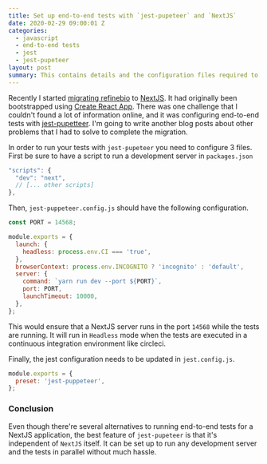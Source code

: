 ```yaml
---
title: Set up end-to-end tests with `jest-pupeteer` and `NextJS`
date: 2020-02-29 09:00:01 Z
categories:
  - javascript
  - end-to-end tests
  - jest
  - jest-pupeteer
layout: post
summary: This contains details and the configuration files required to setup `jest-pupeteer` for end-to-end testing in a `NextJS` app.
---
```


Recently I started [migrating refinebio](https://github.com/AlexsLemonade/refinebio-frontend/pull/853) to [NextJS](https://nextjs.org/). It had originally been bootstrapped using [Create React App](https://create-react-app.dev/). There was one challenge that I couldn't found a lot of information online, and it was configuring end-to-end tests with [jest-pupetteer](https://github.com/smooth-code/jest-puppeteer). I'm going to write another blog posts about other problems that I had to solve to complete the migration.

In order to run your tests with `jest-pupeteer` you need to configure 3 files. First be sure to have a script to run a development server in `packages.json`

```js
"scripts": {
  "dev": "next",
  // [... other scripts]
},
```

Then, `jest-puppeteer.config.js` should have the following configuration.

```js
const PORT = 14568;

module.exports = {
  launch: {
    headless: process.env.CI === 'true',
  },
  browserContext: process.env.INCOGNITO ? 'incognito' : 'default',
  server: {
    command: `yarn run dev --port ${PORT}`,
    port: PORT,
    launchTimeout: 10000,
  },
};
```

This would ensure that a NextJS server runs in the port `14568` while the tests are running. It will run in `Headless` mode when the tests are executed in a continuous integration environment like circleci.

Finally, the jest configuration needs to be updated in `jest.config.js`.

```js
module.exports = {
  preset: 'jest-puppeteer',
};
```

### Conclusion

Even though there're several alternatives to running end-to-end tests for a NextJS application, the best feature of `jest-pupeteer` is that it's independent of `NextJS` itself. It can be set up to run any development server and the tests in parallel without much hassle.

